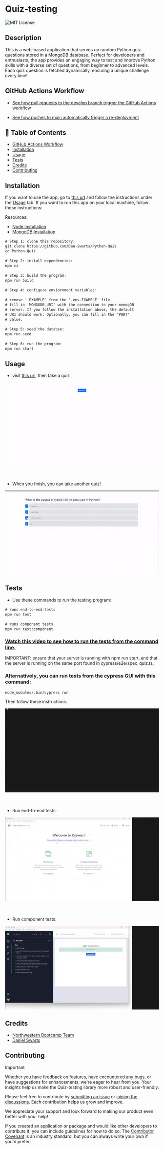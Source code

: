 # Quiz-testing

![MIT License](https://img.shields.io/badge/License-MIT-green)

## Description

This is a web-based application that serves up random Python quiz questions stored in a MongoDB database. Perfect for developers and enthusiasts, the app provides an engaging way to test and improve Python skills with a diverse set of questions, from beginner to advanced levels. Each quiz question is fetched dynamically, ensuring a unique challenge every time!

## GitHub Actions Workflow

- [See how pull requests to the develop branch trigger the GitHub Actions workflow](https://drive.google.com/file/d/1_jKe8M0wK2hoDgdPaJI0mJKWP6hOSxwA/view?usp=sharing)

- [See how pushes to main automatically trigger a re-deployment](https://drive.google.com/file/d/1WV2E_LOA3rrbRLgWWptrbE732vo54O8X/view?usp=sharing)

## 📁 Table of Contents

- [GitHub Actions Workflow](#first)
- [Installation](#installation)
- [Usage](#usage)
- [Tests](#tests)
- [Credits](#credits)
- [Contributing](#contributing)

## Installation

If you want to use the app, go to [this url](https://python-quiz-d9f4.onrender.com) and follow the instructions under the [Usage](#usage) tab. If you want to run this app on your local machine, follow these instructions:

Resources:

- [Node Installation](https://nodejs.org/en/download/package-manager)
- [MongoDB Installation](https://coding-boot-camp.github.io/full-stack/mongodb/how-to-install-mongodb)

```shell
# Step 1: clone this repository:
git clone https://github.com/Dan-Swarts/Python-Quiz
cd Python-Quiz

# Step 2: install dependencies:
npm ci

# Step 3: build the program:
npm run build

# Step 4: configure enviornment variables:

# remove '.EXAMPLE' from the '.env.EXAMPLE' file.
# fill in 'MONGODB_URI' with the connection to your monogDB
# server. If you follow the installation above, the default
# URI should work. Optionally, you can fill in the 'PORT'
# value.

# Step 5: seed the databse:
npm run seed

# Step 6: run the program:
npm run start
```

## Usage

- visit [this url](https://python-quiz-d9f4.onrender.com), then take a quiz

![Taking a quiz on Python](./assets/takeQuizSlow.gif)
<br>
<br>
<br>

- When you finish, you can take another quiz!

![Taking a quiz on Python](./assets/takeAnotherQuiz.gif)

## Tests

- Use these commands to run the testing program:

```shell
# runs end-to-end-tests
npm run test

# runs component tests
npm run test:component
```

### [Watch this video to see how to run the tests from the command line.](https://drive.google.com/file/d/1SD0M9clICjoXa1Mrvmzr3BRsQH_NSCXT/view?usp=sharing)

IMPORTANT: ensure that your server is running with npm run start, and that the server is running on the same port found in cypress/e2e/spec_quiz.ts.

### Alternatively, you can run tests from the cypress GUI with this command:

```shell
node_modules/.bin/cypress run
```

Then follow these instructions:

![uses the command to start cypress](./assets/startCypress.gif)
<br>
<br>
<br>

- Run end-to-end tests:

![runs e2e tests](./assets/e2eTesting.gif)
<br>
<br>
<br>

- Run component tests:

![runs component tests](./assets/componentTesting.gif)

## Credits

- [Northwestern Bootcamp Team](https://sps.northwestern.edu/professional-development/)
- [Daniel Swarts](https://github.com/Dan-Swarts)

## Contributing

> [!IMPORTANT]
> Whether you have feedback on features, have encountered any bugs, or have suggestions for enhancements, we're eager to hear from you. Your insights help us make the Quiz-testing library more robust and user-friendly.

Please feel free to contribute by [submitting an issue](https://github.com/Dan-Swarts/Python-Quiz/issues) or [joining the discussions](https://github.com/Dan-Swarts/Python-Quiz/discussions/new?category=announcements&welcome_text=true). Each contribution helps us grow and improve.

We appreciate your support and look forward to making our product even better with your help!

If you created an application or package and would like other developers to contribute it, you can include guidelines for how to do so. The [Contributor Covenant](https://www.contributor-covenant.org/) is an industry standard, but you can always write your own if you'd prefer.
